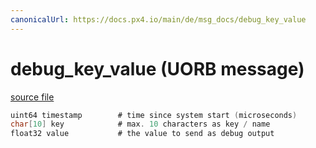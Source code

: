 ```yaml
---
canonicalUrl: https://docs.px4.io/main/de/msg_docs/debug_key_value
---
```


# debug_key_value (UORB message)



[source file](https://github.com/PX4/PX4-Autopilot/blob/release/1.13/msg/debug_key_value.msg)

```c
uint64 timestamp        # time since system start (microseconds)
char[10] key            # max. 10 characters as key / name
float32 value           # the value to send as debug output

```
